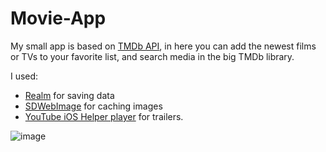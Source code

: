 # Movie-App

My small app is based on [TMDb API](https://developers.themoviedb.org/3), in here you can add the newest films or TVs to your favorite list, and search media in the big TMDb library. 

I used:
- [Realm](https://github.com/realm/realm-swift) for saving data
- [SDWebImage](https://github.com/SDWebImage/SDWebImage) for caching images
- [YouTube iOS Helper player](https://github.com/youtube/youtube-ios-player-helper) for trailers.


![image](https://user-images.githubusercontent.com/99028430/191950786-064c8c88-f480-414d-b229-216fe484ebee.png)



